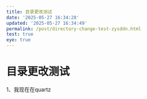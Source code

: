 ```yaml
---
title: 目录更改测试
date: '2025-05-27 16:34:28'
updated: '2025-05-27 16:34:49'
permalink: /post/directory-change-test-zysddn.html
test: true
eye: true
---
```




# 目录更改测试

1、我现在在quartz
